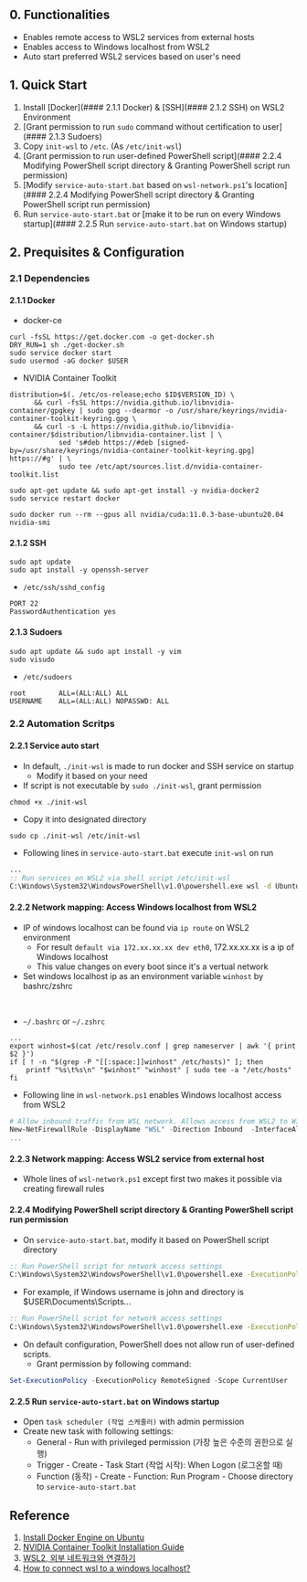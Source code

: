 ## 0. Functionalities

- Enables remote access to WSL2 services from external hosts
- Enables access to Windows localhost from WSL2
- Auto start preferred WSL2 services based on user's need

## 1. Quick Start

1. Install [Docker](#### 2.1.1 Docker) & [SSH](#### 2.1.2 SSH) on WSL2 Environment
2. [Grant permission to run `sudo` command without certification to user](#### 2.1.3 Sudoers)
3. Copy `init-wsl` to `/etc`. (As `/etc/init-wsl`)
4. [Grant permission to run user-defined PowerShell script](#### 2.2.4 Modifying PowerShell script directory & Granting PowerShell script run permission)
5. [Modify `service-auto-start.bat` based on `wsl-network.ps1`'s location](#### 2.2.4 Modifying PowerShell script directory & Granting PowerShell script run permission)
6. Run `service-auto-start.bat` or [make it to be run on every Windows startup](#### 2.2.5 Run `service-auto-start.bat` on Windows startup)

## 2. Prequisites & Configuration

### 2.1 Dependencies

#### 2.1.1 Docker

- docker-ce

```shell
curl -fsSL https://get.docker.com -o get-docker.sh
DRY_RUN=1 sh ./get-docker.sh
sudo service docker start
sudo usermod -aG docker $USER
```

- NVIDIA Container Toolkit

```shell
distribution=$(. /etc/os-release;echo $ID$VERSION_ID) \
      && curl -fsSL https://nvidia.github.io/libnvidia-container/gpgkey | sudo gpg --dearmor -o /usr/share/keyrings/nvidia-container-toolkit-keyring.gpg \
      && curl -s -L https://nvidia.github.io/libnvidia-container/$distribution/libnvidia-container.list | \
            sed 's#deb https://#deb [signed-by=/usr/share/keyrings/nvidia-container-toolkit-keyring.gpg] https://#g' | \
            sudo tee /etc/apt/sources.list.d/nvidia-container-toolkit.list
```

```shell
sudo apt-get update && sudo apt-get install -y nvidia-docker2
sudo service restart docker
```

```shell
sudo docker run --rm --gpus all nvidia/cuda:11.0.3-base-ubuntu20.04 nvidia-smi
```

#### 2.1.2 SSH

```shell
sudo apt update
sudo apt install -y openssh-server
```

- `/etc/ssh/sshd_config`

```shell
PORT 22
PasswordAuthentication yes
```

#### 2.1.3 Sudoers

```shell
sudo apt update && sudo apt install -y vim
sudo visudo
```

- `/etc/sudoers`

```shell
root        ALL=(ALL:ALL) ALL
USERNAME    ALL=(ALL:ALL) NOPASSWD: ALL
```

### 2.2 Automation Scritps

#### 2.2.1 Service auto start

- In default, `./init-wsl` is made to run docker and SSH service on startup
    - Modify it based on your need
- If script is not executable by `sudo ./init-wsl`, grant permission

```shell
chmod +x ./init-wsl
```

- Copy it into designated directory

```shell
sudo cp ./init-wsl /etc/init-wsl
```

- Following lines in `service-auto-start.bat` execute `init-wsl` on run

```bat
...
:: Run services on WSL2 via shell script /etc/init-wsl
C:\Windows\System32\WindowsPowerShell\v1.0\powershell.exe wsl -d Ubuntu -u merlin sudo /etc/init-wsl
```

#### 2.2.2 Network mapping: Access Windows localhost from WSL2

- IP of windows localhost can be found via `ip route` on WSL2 environment
    - For result `default via 172.xx.xx.xx dev eth0`, 172.xx.xx.xx is a ip of Windows localhost
    - This value changes on every boot since it's a vertual network
- Set windows localhost ip as an environment variable `winhost` by bashrc/zshrc
<br/>

- `~/.bashrc` or `~/.zshrc`

```shell
...
export winhost=$(cat /etc/resolv.conf | grep nameserver | awk '{ print $2 }')
if [ ! -n "$(grep -P "[[:space:]]winhost" /etc/hosts)" ]; then
    printf "%s\t%s\n" "$winhost" "winhost" | sudo tee -a "/etc/hosts"
fi
```

- Following line in `wsl-network.ps1` enables Windows localhost access from WSL2

```powershell
# Allow inbound traffic from WSL network. Allows access from WSL2 to Windows localhost
New-NetFirewallRule -DisplayName "WSL" -Direction Inbound  -InterfaceAlias "vEthernet (WSL)"  -Action Allow
...
```

#### 2.2.3 Network mapping: Access WSL2 service from external host

- Whole lines of `wsl-network.ps1` except first two makes it possible via creating firewall rules

#### 2.2.4 Modifying PowerShell script directory & Granting PowerShell script run permission

- On `service-auto-start.bat`, modify it based on PowerShell script directory

```bat
:: Run PowerShell script for network access settings
C:\Windows\System32\WindowsPowerShell\v1.0\powershell.exe -ExecutionPolicy Bypass -File "C:\Users\<USERNAME>\DIRECTORY\TO\wsl-network.ps1"
```

- For example, if Windows username is john and directory is $USER\Documents\Scripts...

```bat
:: Run PowerShell script for network access settings
C:\Windows\System32\WindowsPowerShell\v1.0\powershell.exe -ExecutionPolicy Bypass -File "C:\Users\john\Documents\Scripts\wsl-network.ps1"
```

- On default configuration, PowerShell does not allow run of user-defined scripts.
    - Grant permission by following command:

```powershell
Set-ExecutionPolicy -ExecutionPolicy RemoteSigned -Scope CurrentUser
```

#### 2.2.5 Run `service-auto-start.bat` on Windows startup

- Open `task scheduler (작업 스케줄러)` with admin permission
- Create new task with following settings:
    - General - Run with privileged permission (가장 높은 수준의 권한으로 실행)
    - Trigger - Create - Task Start (작업 시작): When Logon (로그온할 때)
    - Function (동작) - Create - Function: Run Program - Choose directory to `service-auto-start.bat`

## Reference

1. [Install Docker Engine on Ubuntu](https://docs.docker.com/engine/install/ubuntu/)
2. [NVIDIA Container Toolkit Installation Guide](https://docs.nvidia.com/datacenter/cloud-native/container-toolkit/install-guide.html)
3. [WSL2, 외부 네트워크와 연결하기](https://codeac.tistory.com/118)
4. [How to connect wsl to a windows localhost?](https://superuser.com/questions/1535269/how-to-connect-wsl-to-a-windows-localhost)